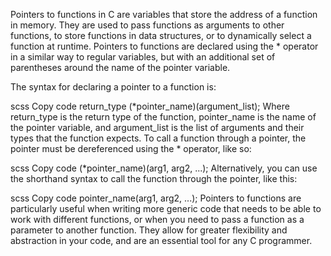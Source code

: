 Pointers to functions in C are variables that store the address of a function in memory. They are used to pass functions as arguments to other functions, to store functions in data structures, or to dynamically select a function at runtime. Pointers to functions are declared using the * operator in a similar way to regular variables, but with an additional set of parentheses around the name of the pointer variable.

The syntax for declaring a pointer to a function is:

scss
Copy code
return_type (*pointer_name)(argument_list);
Where return_type is the return type of the function, pointer_name is the name of the pointer variable, and argument_list is the list of arguments and their types that the function expects. To call a function through a pointer, the pointer must be dereferenced using the * operator, like so:

scss
Copy code
(*pointer_name)(arg1, arg2, ...);
Alternatively, you can use the shorthand syntax to call the function through the pointer, like this:

scss
Copy code
pointer_name(arg1, arg2, ...);
Pointers to functions are particularly useful when writing more generic code that needs to be able to work with different functions, or when you need to pass a function as a parameter to another function. They allow for greater flexibility and abstraction in your code, and are an essential tool for any C programmer.
